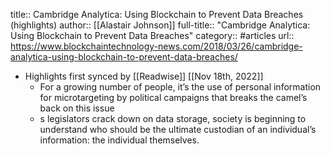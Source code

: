 title:: Cambridge Analytica: Using Blockchain to Prevent Data Breaches (highlights)
author:: [[Alastair Johnson]]
full-title:: "Cambridge Analytica: Using Blockchain to Prevent Data Breaches"
category:: #articles
url:: https://www.blockchaintechnology-news.com/2018/03/26/cambridge-analytica-using-blockchain-to-prevent-data-breaches/

- Highlights first synced by [[Readwise]] [[Nov 18th, 2022]]
	- For a growing number of people, it’s the use of personal information for microtargeting by political campaigns that breaks the camel’s back on this issue
	- s legislators crack down on data storage, society is beginning to understand who should be the ultimate custodian of an individual’s information: the individual themselves.